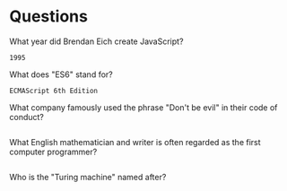 # Questions

What year did Brendan Eich create JavaScript?

```
1995
```

What does "ES6" stand for?

```
ECMAScript 6th Edition
```

What company famously used the phrase "Don't be evil" in their code of conduct?

```

```

What English mathematician and writer is often regarded as the first computer programmer?

```

```

Who is the "Turing machine" named after?

```

```

